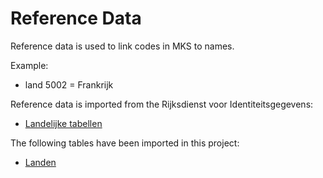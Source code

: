 # Reference Data

Reference data is used to link codes in MKS to names.

Example:
- land 5002 = Frankrijk

Reference data is imported from the Rijksdienst voor Identiteitsgegevens:

- [Landelijke tabellen](https://publicaties.rvig.nl/Landelijke_tabellen)

The following tables have been imported in this project:

- [Landen](https://publicaties.rvig.nl/dsresource?objectid=16994&type=org)
